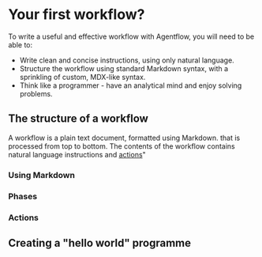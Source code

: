# Your first workflow?

To write a useful and effective workflow with Agentflow, you will need to be able to:

- Write clean and concise instructions, using only natural language.
- Structure the workflow using standard Markdown syntax, with a sprinkling of custom, MDX-like syntax.
- Think like a programmer - have an analytical mind and enjoy solving problems.

## The structure of a workflow

A workflow is a plain text document, formatted using Markdown.
that is processed from top to bottom. The contents of the workflow contains natural language instructions and [actions](#actions)"

### Using Markdown

### Phases

### Actions

## Creating a "hello world" programme
